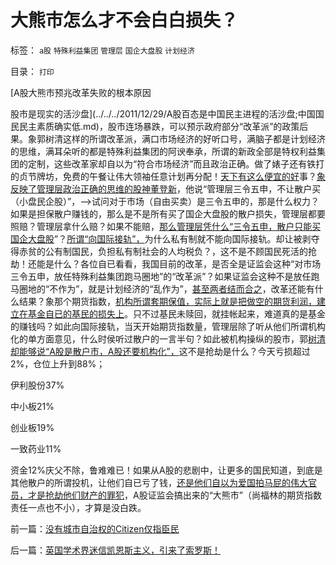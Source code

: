 # 大熊市怎么才不会白白损失？

标签： `a股` `特殊利益集团` `管理层` `国企大盘股` `计划经济` 

目录： `打印`

[A股大熊市预兆改革失败的根本原因

股市是现实的活沙盘](../../../2011/12/29/A股百态是中国民主进程的活沙盘;中国国民民主素质确实低.md)，股市连场暴跌，可以预示政府部分“改革派”的政策后果。象郭树清这样的所谓改革派，满口市场经济的好听口号，满脑子都是计划经济的思维，满耳朵听的都是特殊利益集团的阿谀奉承，所谓的新政全部是特权利益集团的定制，这些改革家却自以为“符合市场经济”而且政治正确。做了婊子还有铁打的贞节牌坊，免费的午餐让伟大领袖任意计划再分配！[天下有这么便宜的好](../../../2012/4/24/强盗逻辑正在制造空前的金融危机和经济危机.md)事？[象反映了管理层政治正确的思维的股神董登新](../../../2011/6/13/世界上有蠢猪并不奇怪.md)，他说“管理层三令五申，不让散户买（小盘民企股）”，——>试问对于市场（自由买卖）是三令五申的，那是什么权力？如果是担保散户赚钱的，那么是不是所有买了国企大盘股的散户损失，管理层都要照赔？管理层拿什么赔？如果不能赔，[那么管理层凭什么“三令五申，散户只能买国企大盘股](../../../2011/12/28/防左，防贼，防股神.md)”？[所谓“向国际接轨”，](../../../2009/12/10/专家教授嫌中国税收太轻，“向国际接轨”.md)为什么私有制就不能向国际接轨。却让被剥夺得赤贫的公有制国民，负担私有制社会的人均税负？，这不是不顾国民死活的抢劫！还能是什么？各位自已看看，我国目前的改革，是否全是证监会这种“对市场三令五申，放任特殊利益集团跑马圈地”的“改革派”？如果证监会这种不是放任跑马圈地的“不作为”，就是计划经济的“乱作为”，[甚至两者结而合之](../../../2012/6/7/国有垄断利益集团借改革为名“跑马圈地”.md)，改革还能有什么结果？象那个期货指数，[机构所谓套期保值，实际上就是把做空的期货利润，建立在基金自已的基民的损失上](../../../2012/3/29/期货指数是机构化操纵出大熊市的祸根；.md)。只不过基民未赎回，就挂帐起来，难道真的是基金的赚钱吗？如此向国际接轨，当天开始期货指数量，管理层除了听从他们所谓机构化的单方面意见，什么时侯听过散户的一言半句？如此被机构操纵的股市，郭[树清却能够说“A股是散户市，A股还要机构化”，](../../../2011/10/21/A股低迷为机构化“国进民退”还债.md)这不是抢劫是什么？今天亏损超过2%，仓位上升到88%；

伊利股份37%

中小板21%

创业板19%

一致药业11%

资金12%庆父不除，鲁难难已！如果从A股的悲剧中，让更多的国民知道，到底是其他散户的所谓投机，让他们自已亏了钱，[还是他们自以为爱国拍马屁的伟大官员，才是抢劫他们财产的罪犯](../../../2012/8/28/损人不利已的愚暴贱民.md)，A股证监会搞出来的“大熊市”（尚福林的期货指数责任一点也不小），才算是没白跌。

前一篇：[没有城市自治权的Citizen仅指臣民](../../../2012/9/20/没有城市自治权的Citizen仅指臣民.md)

后一篇：[英国学术界迷信凯恩斯主义，引来了索罗斯！](../../../2012/9/21/英国学术界迷信凯恩斯主义，引来了索罗斯！.md)